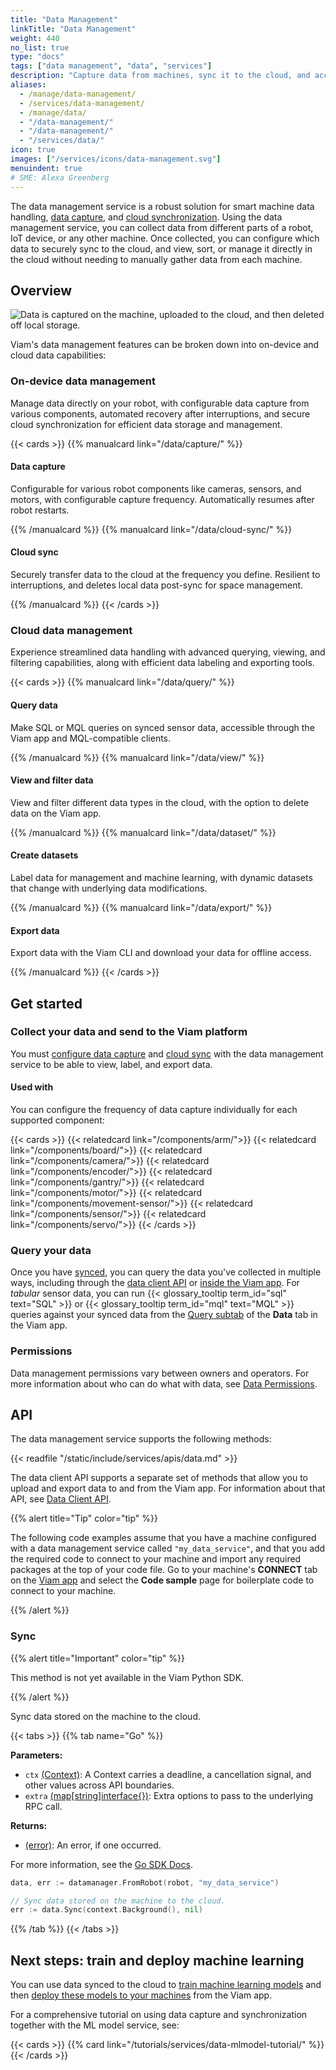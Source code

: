 ```yaml
---
title: "Data Management"
linkTitle: "Data Management"
weight: 440
no_list: true
type: "docs"
tags: ["data management", "data", "services"]
description: "Capture data from machines, sync it to the cloud, and access it and train image classification and object detection models on the data."
aliases:
  - /manage/data-management/
  - /services/data-management/
  - /manage/data/
  - "/data-management/"
  - "/data-management/"
  - "/services/data/"
icon: true
images: ["/services/icons/data-management.svg"]
menuindent: true
# SME: Alexa Greenberg
---
```


The data management service is a robust solution for smart machine data handling, [data capture](/data/capture/), and [cloud synchronization](/data/cloud-sync/).
Using the data management service, you can collect data from different parts of a robot, IoT device, or any other machine.
Once collected, you can configure which data to securely sync to the cloud, and view, sort, or manage it directly in the cloud without needing to manually gather data from each machine.

## Overview

![Data is captured on the machine, uploaded to the cloud, and then deleted off local storage.](/data/data_management.png)

Viam's data management features can be broken down into on-device and cloud data capabilities:

### On-device data management

Manage data directly on your robot, with configurable data capture from various components, automated recovery after interruptions, and secure cloud synchronization for efficient data storage and management.

{{< cards >}}
{{% manualcard link="/data/capture/" %}}

#### Data capture

Configurable for various robot components like cameras, sensors, and motors, with configurable capture frequency.
Automatically resumes after robot restarts.

{{% /manualcard %}}
{{% manualcard link="/data/cloud-sync/" %}}

#### Cloud sync

Securely transfer data to the cloud at the frequency you define.
Resilient to interruptions, and deletes local data post-sync for space management.

{{% /manualcard %}}
{{< /cards >}}

### Cloud data management

Experience streamlined data handling with advanced querying, viewing, and filtering capabilities, along with efficient data labeling and exporting tools.

{{< cards >}}
{{% manualcard link="/data/query/" %}}

#### Query data

Make SQL or MQL queries on synced sensor data, accessible through the Viam app and MQL-compatible clients.

{{% /manualcard %}}
{{% manualcard link="/data/view/" %}}

#### View and filter data

View and filter different data types in the cloud, with the option to delete data on the Viam app.

{{% /manualcard %}}
{{% manualcard link="/data/dataset/" %}}

#### Create datasets

Label data for management and machine learning, with dynamic datasets that change with underlying data modifications.

{{% /manualcard %}}
{{% manualcard link="/data/export/" %}}

#### Export data

Export data with the Viam CLI and download your data for offline access.

{{% /manualcard %}}
{{< /cards >}}

## Get started

### Collect your data and send to the Viam platform

You must [configure data capture](/data/capture/) and [cloud sync](/data/cloud-sync/) with the data management service to be able to view, label, and export data.

#### Used with

You can configure the frequency of data capture individually for each supported component:

{{< cards >}}
{{< relatedcard link="/components/arm/">}}
{{< relatedcard link="/components/board/">}}
{{< relatedcard link="/components/camera/">}}
{{< relatedcard link="/components/encoder/">}}
{{< relatedcard link="/components/gantry/">}}
{{< relatedcard link="/components/motor/">}}
{{< relatedcard link="/components/movement-sensor/">}}
{{< relatedcard link="/components/sensor/">}}
{{< relatedcard link="/components/servo/">}}
{{< /cards >}}

### Query your data

Once you have [synced](/data/cloud-sync/), you can query the data you've collected in multiple ways, including through the [data client API](/build/program/apis/data-client/) or [inside the Viam app](/data/query/).
For _tabular_ sensor data, you can run {{< glossary_tooltip term_id="sql" text="SQL" >}} or {{< glossary_tooltip term_id="mql" text="MQL" >}} queries against your synced data from the [Query subtab](https://app.viam.com/data/query) of the **Data** tab in the Viam app.

### Permissions

Data management permissions vary between owners and operators.
For more information about who can do what with data, see [Data Permissions](/fleet/rbac/#data-and-machine-learning).

## API

The data management service supports the following methods:

{{< readfile "/static/include/services/apis/data.md" >}}

The data client API supports a separate set of methods that allow you to upload and export data to and from the Viam app.
For information about that API, see [Data Client API](/build/program/apis/data-client/).

{{% alert title="Tip" color="tip" %}}

The following code examples assume that you have a machine configured with a data management service called `"my_data_service"`, and that you add the required code to connect to your machine and import any required packages at the top of your code file.
Go to your machine's **CONNECT** tab on the [Viam app](https://app.viam.com) and select the **Code sample** page for boilerplate code to connect to your machine.

{{% /alert %}}

### Sync

{{% alert title="Important" color="tip" %}}

This method is not yet available in the Viam Python SDK.

{{% /alert %}}

Sync data stored on the machine to the cloud.

{{< tabs >}}
{{% tab name="Go" %}}

**Parameters:**

- `ctx` [(Context)](https://pkg.go.dev/context): A Context carries a deadline, a cancellation signal, and other values across API boundaries.
- `extra` [(map\[string\]interface{})](https://go.dev/blog/maps): Extra options to pass to the underlying RPC call.

**Returns:**

- [(error)](https://pkg.go.dev/builtin#error): An error, if one occurred.

For more information, see the [Go SDK Docs](https://pkg.go.dev/go.viam.com/rdk/services/datamanager).

```go {class="line-numbers linkable-line-numbers"}
data, err := datamanager.FromRobot(robot, "my_data_service")

// Sync data stored on the machine to the cloud.
err := data.Sync(context.Background(), nil)
```

{{% /tab %}}
{{< /tabs >}}

## Next steps: train and deploy machine learning

You can use data synced to the cloud to [train machine learning models](/ml/train-model/) and then [deploy these models to your machines](/ml/) from the Viam app.

For a comprehensive tutorial on using data capture and synchronization together with the ML model service, see:

{{< cards >}}
{{% card link="/tutorials/services/data-mlmodel-tutorial/" %}}
{{< /cards >}}
